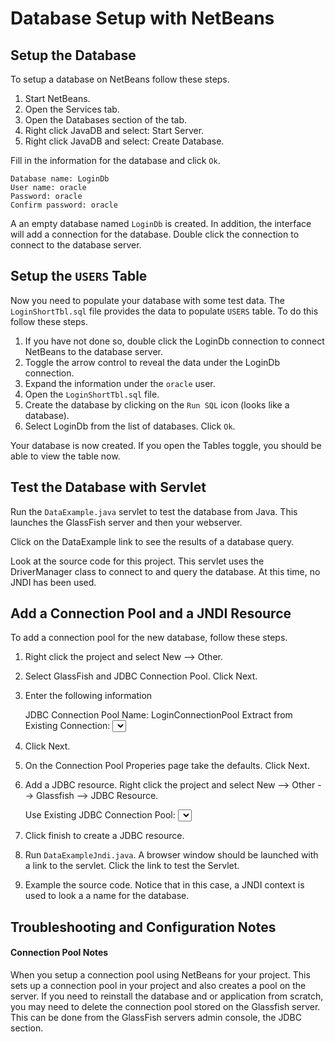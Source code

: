 # Database Setup with NetBeans

## Setup the Database

To setup a database on NetBeans follow these steps.

1. Start NetBeans.
2. Open the Services tab.
3. Open the Databases section of the tab.
4. Right click JavaDB and select: Start Server.
5. Right click JavaDB and select: Create Database.

Fill in the information for the database and click `Ok`.

	Database name: LoginDb
	User name: oracle
	Password: oracle
	Confirm password: oracle

A an empty database named `LoginDb` is created. In addition, the interface will add a connection for the database. Double click the connection to connect to the database server.

## Setup the `USERS` Table

Now you need to populate your database with some test data. The `LoginShortTbl.sql` file provides the data to populate `USERS` table. To do this follow these steps.

1. If you have not done so, double click the LoginDb connection to connect NetBeans to the database server. 
2. Toggle the arrow control to reveal the data under the LoginDb connection.
3. Expand the information under the `oracle` user. 
4. Open the `LoginShortTbl.sql` file.
5. Create the database by clicking on the `Run SQL` icon (looks like a database).
6. Select LoginDb from the list of databases. Click `Ok`.

Your database is now created. If you open the Tables toggle, you should be able to view the table now.

## Test the Database with Servlet

Run the `DataExample.java` servlet to test the database from Java. This launches the GlassFish server and then your webserver.

Click on the DataExample link to see the results of a database query.

Look at the source code for this project. This servlet uses the DriverManager class to connect to and query the database. At this time, no JNDI has been used.

## Add a Connection Pool and a JNDI Resource

To add a connection pool for the new database, follow these steps.

1. Right click the project and select New --> Other.
2. Select GlassFish and JDBC Connection Pool. Click Next.
3. Enter the following information

	JDBC Connection Pool Name: LoginConnectionPool
	Extract from Existing Connection: <Select LoginDb>

4. Click Next.
5. On the Connection Pool Properies page take the defaults. Click Next.
6. Add a JDBC resource. Right click the project and select New --> Other --> Glassfish --> JDBC Resource.
	
	Use Existing JDBC Connection Pool: <Select LoginDb>
	JNDI Name: jdbc/login

7. Click finish to create a JDBC resource.
8. Run `DataExampleJndi.java`. A browser window should be launched with a link to the servlet. Click the link to test the Servlet.
9. Example the source code. Notice that in this case, a JNDI context is used to look a a name for the database. 





## Troubleshooting and Configuration Notes

#### Connection Pool Notes

When you setup a connection pool using NetBeans for your project. This sets up a connection pool in your project and also creates a pool on the server. If you need to reinstall the database and or application from scratch, you may need to delete the connection pool stored on the Glassfish server. This can be done from the GlassFish servers admin console, the JDBC section.


